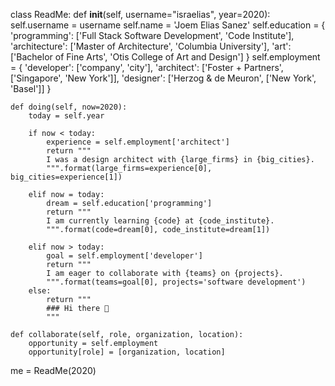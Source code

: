 class ReadMe:
    def __init__(self, username="israelias", year=2020):
        self.username = username
        self.name = 'Joem Elias Sanez'
        self.education = {
            'programming': ['Full Stack Software Development', 'Code Institute'],
            'architecture': ['Master of Architecture', 'Columbia University'],
            'art': ['Bachelor of Fine Arts', 'Otis College of Art and Design']
        }
        self.employment = {
            'developer': ['company', 'city'],
            'architect': ['Foster + Partners', ['Singapore', 'New York']],
            'designer': ['Herzog & de Meuron', ['New York', 'Basel']]
        }

    def doing(self, now=2020):
        today = self.year

        if now < today:
            experience = self.employment['architect']
            return """
            I was a design architect with {large_firms} in {big_cities}.
            """.format(large_firms=experience[0], big_cities=experience[1])

        elif now = today:
            dream = self.education['programming']
            return """
            I am currently learning {code} at {code_institute}.
            """.format(code=dream[0], code_institute=dream[1])

        elif now > today:
            goal = self.employment['developer']
            return """
            I am eager to collaborate with {teams} on {projects}.
            """.format(teams=goal[0], projects='software development')
        else:
            return """
            ### Hi there 👋
            """
        
    def collaborate(self, role, organization, location):
        opportunity = self.employment
        opportunity[role] = [organization, location]

me = ReadMe(2020)
